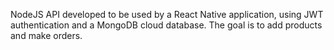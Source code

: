 NodeJS API developed to be used by a React Native application, using JWT authentication and a MongoDB cloud database. The goal is to add products and make orders. 